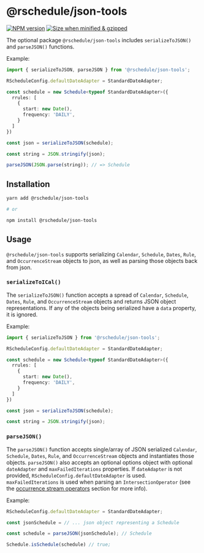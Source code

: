 # @rschedule/json-tools

[![NPM version](https://flat.badgen.net/npm/v/@rschedule/json-tools)](https://www.npmjs.com/package/@rschedule/json-tools) [![Size when minified & gzipped](https://flat.badgen.net/bundlephobia/minzip/@rschedule/json-tools)](https://bundlephobia.com/result?p=@rschedule/json-tools)

The optional package `@rschedule/json-tools` includes `serializeToJSON()` and `parseJSON()` functions.

Example:

```typescript
import { serializeToJSON, parseJSON } from '@rschedule/json-tools';

RScheduleConfig.defaultDateAdapter = StandardDateAdapter;

const schedule = new Schedule<typeof StandardDateAdapter>({
  rrules: [
    {
      start: new Date(),
      frequency: 'DAILY',
    }
  ]
})

const json = serializeToJSON(schedule);

const string = JSON.stringify(json);

parseJSON(JSON.parse(string)); // => Schedule
```

## Installation

```bash
yarn add @rschedule/json-tools

# or

npm install @rschedule/json-tools
```

## Usage

`@rschedule/json-tools` supports serializing `Calendar`, `Schedule`, `Dates`, `Rule`, and `OccurrenceStream` objects to json, as well as parsing those objects back from json.

### `serializeToICal()`

The `serializeToJSON()` function accepts a spread of `Calendar`, `Schedule`, `Dates`, `Rule`, and `OccurrenceStream` objects and returns JSON object representations. If any of the objects being serialized have a `data` property, it is ignored.

Example:

```typescript
import { serializeToJSON } from '@rschedule/json-tools';

RScheduleConfig.defaultDateAdapter = StandardDateAdapter;

const schedule = new Schedule<typeof StandardDateAdapter>({
  rrules: [
    {
      start: new Date(),
      frequency: 'DAILY',
    }
  ]
})

const json = serializeToJSON(schedule);

const string = JSON.stringify(json);
```

### `parseJSON()`

The `parseJSON()` function accepts single/array of JSON serialized `Calendar`, `Schedule`, `Dates`, `Rule`, and `OccurrenceStream` objects and instantiates those objects. `parseJSON()` also accepts an optional
options object with optional `dateAdapter` and `maxFailedIterations` properties. If `dateAdapter` is not provided, `RScheduleConfig.defaultDateAdapter` is used. `maxFailedIterations` is used when parsing an `IntersectionOperator` (see the [occurrence stream operators](../../usage/operators#Intersection) section for more info).

Example:

```typescript
RScheduleConfig.defaultDateAdapter = StandardDateAdapter;

const jsonSchedule = // ... json object representing a Schedule

const schedule = parseJSON(jsonSchedule); // Schedule

Schedule.isSchedule(schedule) // true;
```

